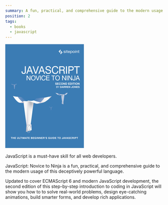 ```yaml
---
summary: A fun, practical, and comprehensive guide to the modern usage of programming language of the web
position: 2
tags:
  - books
  - javascript
---
```


<img src="/images/javascript-novice-to-ninja.jpeg" alt="JavaScript: Novice to Ninja cover" class="dropshadow">

JavaScript is a must-have skill for all web developers.

JavaScript: Novice to Ninja is a fun, practical, and comprehensive guide to the modern usage of this deceptively powerful language.

Updated to cover ECMAScript 6 and modern JavaScript development, the second edition of this step-by-step introduction to coding in JavaScript will show you how to to solve real-world problems, design eye-catching animations, build smarter forms, and develop rich applications.
